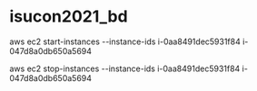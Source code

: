 # isucon2021_bd
aws ec2 start-instances --instance-ids i-0aa8491dec5931f84 i-047d8a0db650a5694

aws ec2 stop-instances --instance-ids i-0aa8491dec5931f84 i-047d8a0db650a5694
